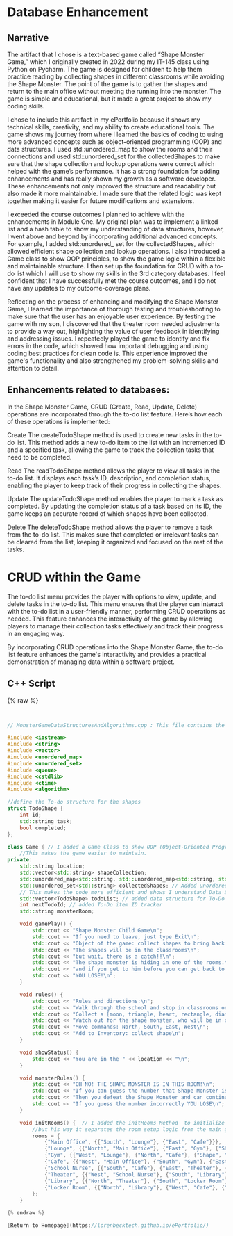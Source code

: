 # Database Enhancement

## Narrative

The artifact that I chose is a text-based game called “Shape Monster Game,” which I originally created in 2022 during my IT-145 class using Python on Pycharm. The game is designed for children to help them practice reading by collecting shapes in different classrooms while avoiding the Shape Monster. The point of the game is to gather the shapes and return to the main office without meeting the running into the monster. The game is simple and educational, but it made a great project to show my coding skills.  

I chose to include this artifact in my ePortfolio because it shows my technical skills, creativity, and my ability to create educational tools. The game shows my journey from where I learned the basics of coding to using more advanced concepts such as object-oriented programming (OOP) and data structures.  I used std::unordered_map to show the rooms and their connections and used std::unordered_set for the collectedShapes to make sure that the shape collection and lookup operations were correct which helped with the game’s performance. It has a strong foundation for adding enhancements and has really shown my growth as a software developer. These enhancements not only improved the structure and readability but also made it more maintainable. I made sure that the related logic was kept together making it easier for future modifications and extensions.  

I exceeded the course outcomes I planned to achieve with the enhancements in Module One. My original plan was to implement a linked list and a hash table to show my understanding of data structures, however, I went above and beyond by incorporating additional advanced concepts. For example, I added std::unordered_ set for the collectedShapes, which allowed efficient shape collection and lookup operations. I also introduced a Game class to show OOP principles, to show the game logic within a flexible and maintainable structure. I then set up the foundation for CRUD with a to-do list which I will use to show my skills in the 3rd category databases. I feel confident that I have successfully met the course outcomes, and I do not have any updates to my outcome-coverage plans. 

Reflecting on the process of enhancing and modifying the Shape Monster Game, I learned the importance of thorough testing and troubleshooting to make sure that the user has an enjoyable user experience. By testing the game with my son, I discovered that the theater room needed adjustments to provide a way out, highlighting the value of user feedback in identifying and addressing issues. I repeatedly played the game to identify and fix errors in the code, which showed how important debugging and using coding best practices for clean code is. This experience improved the game's functionality and also strengthened my problem-solving skills and attention to detail.

## Enhancements related to databases: 

In the Shape Monster Game, CRUD (Create, Read, Update, Delete) operations are incorporated through the to-do list feature. Here’s how each of these operations is implemented:

Create
The createTodoShape method is used to create new tasks in the to-do list. This method adds a new to-do item to the list with an incremented ID and a specified task, allowing the game to track the collection tasks that need to be completed.

Read
The readTodoShape method allows the player to view all tasks in the to-do list. It displays each task’s ID, description, and completion status, enabling the player to keep track of their progress in collecting the shapes.

Update
The updateTodoShape method enables the player to mark a task as completed. By updating the completion status of a task based on its ID, the game keeps an accurate record of which shapes have been collected.

Delete
The deleteTodoShape method allows the player to remove a task from the to-do list. This makes sure that completed or irrelevant tasks can be cleared from the list, keeping it organized and focused on the rest of the tasks.

# CRUD within the Game
The to-do list menu provides the player with options to view, update, and delete tasks in the to-do list. This menu ensures that the player can interact with the to-do list in a user-friendly manner, performing CRUD operations as needed. This feature enhances the interactivity of the game by allowing players to manage their collection tasks effectively and track their progress in an engaging way.

By incorporating CRUD operations into the Shape Monster Game, the to-do list feature enhances the game's interactivity and provides a practical demonstration of managing data within a software project.

## C++ Script

{% raw %}
```cpp


// MonsterGameDataStructuresAndAlgorithms.cpp : This file contains the 'main' function. Program execution begins and ends there.

#include <iostream>
#include <string>
#include <vector>
#include <unordered_map>
#include <unordered_set>
#include <queue>
#include <cstdlib>
#include <ctime>
#include <algorithm>

//define the To-do structure for the shapes
struct TodoShape {
    int id;
    std::string task;
    bool completed; 
};

class Game { // I added a Game Class to show OOP (Object-Oriented Programming) an better manage the games state and behavior. 
    //This makes the game easier to maintain. 
private:
    std::string location;
    std::vector<std::string> shapeCollection;
    std::unordered_map<std::string, std::unordered_map<std::string, std::string>> rooms;
    std::unordered_set<std::string> collectedShapes; // Added unordered_set for collected shapes to allow average-time complexity for insertions and lookups. 
    // This makes the code more efficient and shows I understand Data Structures.
    std::vector<TodoShape> todoList; // added data structure for To-Do List 
    int nextTodoId; // added To-Do item ID tracker
    std::string monsterRoom;

    void gamePlay() {
        std::cout << "Shape Monster Child Game\n";
        std::cout << "If you need to leave, just type Exit\n";
        std::cout << "Object of the game: collect shapes to bring back to the locked office\n";
        std::cout << "The shapes will be in the classrooms\n";
        std::cout << "but wait, there is a catch!!\n";
        std::cout << "The shape monster is hiding in one of the rooms.\n";
        std::cout << "and if you get to him before you can get back to the main office.........\n";
        std::cout << "YOU LOSE!\n";
    }

    void rules() {
        std::cout << "Rules and directions:\n";
        std::cout << "Walk through the school and stop in classrooms on the way. In each classroom there will be a shape.\n";
        std::cout << "Collect a [moon, triangle, heart, rectangle, diamond, and circle]\n";
        std::cout << "Watch out for the shape monster, who will be in one of the rooms.\n";
        std::cout << "Move commands: North, South, East, West\n";
        std::cout << "Add to Inventory: collect shape\n";
    }

    void showStatus() {
        std::cout << "You are in the " << location << "\n";
    }

    void monsterRules() {
        std::cout << "OH NO! THE SHAPE MONSTER IS IN THIS ROOM!\n";
        std::cout << "If you can guess the number that Shape Monster is thinking (1-3)..\n"; //updated to 1-3 to make it easier for the kids. 
        std::cout << "Then you defeat the Shape Monster and can continue collecting items\n";
        std::cout << "If you guess the number incorrectly YOU LOSE\n";
    }

    void initRooms() {  // I added the initRooms Method  to initialize the rooms and their connections,
        //but his way it separates the room setup logic from the main gameplay logic and makes the code more readable and maintainable
        rooms = {
            {"Main Office", {{"South", "Lounge"}, {"East", "Cafe"}}},
            {"Lounge", {{"North", "Main Office"}, {"East", "Gym"}, {"Shape", "Moon"}}},
            {"Gym", {{"West", "Lounge"}, {"North", "Cafe"}, {"Shape", "Triangle"}}},
            {"Cafe", {{"West", "Main Office"}, {"South", "Gym"}, {"East", "Locker Room"}, {"North", "School Nurse"}, {"Shape", "Rectangle"}}},
            {"School Nurse", {{"South", "Cafe"}, {"East", "Theater"}, {"Shape", "Heart"}}},
            {"Theater", {{"West", "School Nurse"}, {"South", "Library"}}}, // Added exits to School Nurse and Library
            {"Library", {{"North", "Theater"}, {"South", "Locker Room"}, {"Shape", "Diamond"}}},
            {"Locker Room", {{"North", "Library"}, {"West", "Cafe"}, {"Shape", "Circle"}}}
        };
    }

{% endraw %}

[Return to Homepage](https://lorenbecktech.github.io/ePortfolio/)
